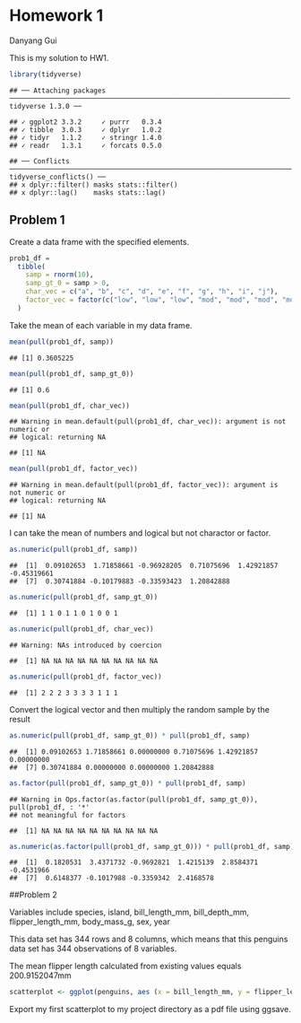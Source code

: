 Homework 1
================
Danyang Gui

This is my solution to HW1.

``` r
library(tidyverse)
```

    ## ── Attaching packages ────────────────────────────────────────────────────────────────────── tidyverse 1.3.0 ──

    ## ✓ ggplot2 3.3.2     ✓ purrr   0.3.4
    ## ✓ tibble  3.0.3     ✓ dplyr   1.0.2
    ## ✓ tidyr   1.1.2     ✓ stringr 1.4.0
    ## ✓ readr   1.3.1     ✓ forcats 0.5.0

    ## ── Conflicts ───────────────────────────────────────────────────────────────────────── tidyverse_conflicts() ──
    ## x dplyr::filter() masks stats::filter()
    ## x dplyr::lag()    masks stats::lag()

## Problem 1

Create a data frame with the specified elements.

``` r
prob1_df = 
  tibble(
    samp = rnorm(10),
    samp_gt_0 = samp > 0,
    char_vec = c("a", "b", "c", "d", "e", "f", "g", "h", "i", "j"),
    factor_vec = factor(c("low", "low", "low", "mod", "mod", "mod", "mod", "high", "high", "high"))
  )
```

Take the mean of each variable in my data frame.

``` r
mean(pull(prob1_df, samp))
```

    ## [1] 0.3605225

``` r
mean(pull(prob1_df, samp_gt_0))
```

    ## [1] 0.6

``` r
mean(pull(prob1_df, char_vec))
```

    ## Warning in mean.default(pull(prob1_df, char_vec)): argument is not numeric or
    ## logical: returning NA

    ## [1] NA

``` r
mean(pull(prob1_df, factor_vec))
```

    ## Warning in mean.default(pull(prob1_df, factor_vec)): argument is not numeric or
    ## logical: returning NA

    ## [1] NA

I can take the mean of numbers and logical but not charactor or factor.

``` r
as.numeric(pull(prob1_df, samp))
```

    ##  [1]  0.09102653  1.71858661 -0.96928205  0.71075696  1.42921857 -0.45319661
    ##  [7]  0.30741884 -0.10179883 -0.33593423  1.20842888

``` r
as.numeric(pull(prob1_df, samp_gt_0))
```

    ##  [1] 1 1 0 1 1 0 1 0 0 1

``` r
as.numeric(pull(prob1_df, char_vec))
```

    ## Warning: NAs introduced by coercion

    ##  [1] NA NA NA NA NA NA NA NA NA NA

``` r
as.numeric(pull(prob1_df, factor_vec))
```

    ##  [1] 2 2 2 3 3 3 3 1 1 1

Convert the logical vector and then multiply the random sample by the
result

``` r
as.numeric(pull(prob1_df, samp_gt_0)) * pull(prob1_df, samp)
```

    ##  [1] 0.09102653 1.71858661 0.00000000 0.71075696 1.42921857 0.00000000
    ##  [7] 0.30741884 0.00000000 0.00000000 1.20842888

``` r
as.factor(pull(prob1_df, samp_gt_0)) * pull(prob1_df, samp)
```

    ## Warning in Ops.factor(as.factor(pull(prob1_df, samp_gt_0)), pull(prob1_df, : '*'
    ## not meaningful for factors

    ##  [1] NA NA NA NA NA NA NA NA NA NA

``` r
as.numeric(as.factor(pull(prob1_df, samp_gt_0))) * pull(prob1_df, samp)
```

    ##  [1]  0.1820531  3.4371732 -0.9692821  1.4215139  2.8584371 -0.4531966
    ##  [7]  0.6148377 -0.1017988 -0.3359342  2.4168578

\#\#Problem 2

Variables include species, island, bill\_length\_mm, bill\_depth\_mm,
flipper\_length\_mm, body\_mass\_g, sex, year

This data set has 344 rows and 8 columns, which means that this penguins
data set has 344 observations of 8 variables.

The mean flipper length calculated from existing values equals
200.9152047mm

``` r
scatterplot <- ggplot(penguins, aes (x = bill_length_mm, y = flipper_length_mm, na.rm=TRUE, color = species)) + geom_point()
```

Export my first scatterplot to my project directory as a pdf file using
ggsave.
